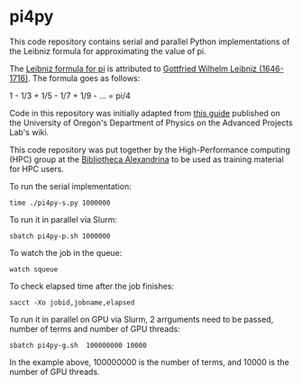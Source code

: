 # pi4py

This code repository contains serial and parallel Python implementations
of the Leibniz formula for approximating the value of pi.

The [Leibniz formula for
pi](https://en.wikipedia.org/wiki/Leibniz_formula_for_%CF%80) is
attributed to [Gottfried Wilhelm Leibniz
(1646-1716)](https://en.wikipedia.org/wiki/Gottfried_Wilhelm_Leibniz).
The formula goes as follows:

1 - 1/3 + 1/5 - 1/7 + 1/9 - ... = pi/4

Code in this repository was initially adapted from [this
guide](http://hank.uoregon.edu/wiki/index.php/Serial_and_Parallel_Pi_Calculation)
published on the University of Oregon's Department of Physics on the
Advanced Projects Lab's wiki.

This code repository was put together by the High-Performance computing
(HPC) group at the [Bibliotheca Alexandrina](https://www.bibalex.org) to
be used as training material for HPC users.

To run the serial implementation:

```
time ./pi4py-s.py 1000000
```

To run it in parallel via Slurm:

```
sbatch pi4py-p.sh 1000000
```

To watch the job in the queue:

```
watch squeue
```

To check elapsed time after the job finishes:

```
sacct -Xo jobid,jobname,elapsed
```

To run it in parallel on GPU via Slurm, 2 arrguments need to be passed, number of terms and number of GPU threads:

```
sbatch pi4py-g.sh  100000000 10000
```  

In the example above, 100000000 is the number of terms, and 10000 is the number of GPU threads.
